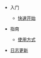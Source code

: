 * 入门

  * [快速开始](quickstart.md)

* 指南

  * [使用方式](usage.md) 

<!-- * [注意事项](awesome.md) -->
* [日志更新](changelog.md)
